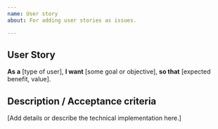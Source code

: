 ```yaml
---
name: User story
about: For adding user stories as issues.

---
```


## User Story
**As a** [type of user], **I want** [some goal or objective], **so that** [expected benefit, value].

## Description / Acceptance criteria
[Add details or describe the technical implementation here.]
